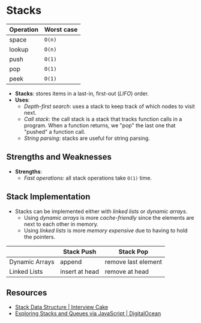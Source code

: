 # Stacks

| Operation | Worst case |
| --------- | ---------- |
| space     | `O(n)`     |
| lookup    | `O(n)`     |
| push      | `O(1)`     |
| pop       | `O(1)`     |
| peek      | `O(1)`     |

- **Stacks**: stores items in a last-in, first-out (_LIFO_) order.
- **Uses**:
  - _Depth-first search_: uses a stack to keep track of which nodes to visit next.
  - _Call stack_: the call stack is a stack that tracks function calls in a program. When a function
    returns, we "pop" the last one that "pushed" a function call.
  - _String parsing_: stacks are useful for string parsing.

## Strengths and Weaknesses

- **Strengths**:
  - _Fast operations_: all stack operations take `O(1)` time.

## Stack Implementation

- Stacks can be implemented either with _linked lists_ or _dynamic arrays_.
  - Using _dynamic arrays_ is more _cache-friendly_ since the elements are next to each other in
    memory.
  - Using _linked lists_ is more _memory expensive_ due to having to hold the pointers.

|                | Stack Push     | Stack Pop           |
| -------------- | -------------- | ------------------- |
| Dynamic Arrays | append         | remove last element |
| Linked Lists   | insert at head | remove at head      |

## Resources

- [Stack Data Structure | Interview Cake](https://www.interviewcake.com/concept/python/stack?)
- [Exploring Stacks and Queues via JavaScript | DigitalOcean](https://www.digitalocean.com/community/tutorials/js-stacks-queues)
